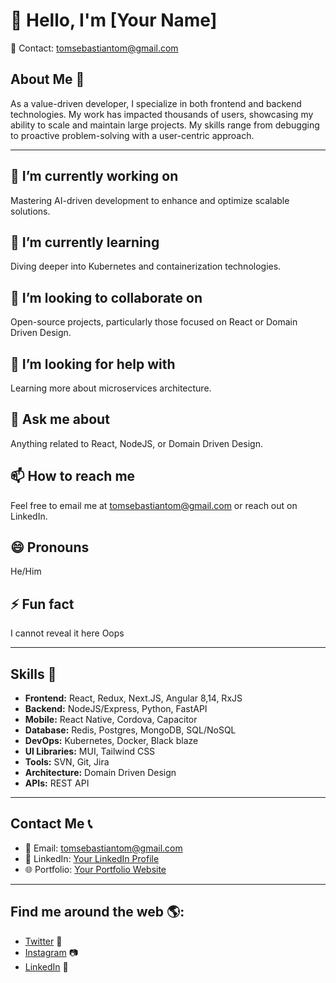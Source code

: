 # 👋 Hello, I'm [Your Name]

📧 Contact: [tomsebastiantom@gmail.com](mailto:tomsebastiantom@gmail.com)

## About Me 🌟

As a value-driven developer, I specialize in both frontend and backend technologies. My work has impacted thousands of users, showcasing my ability to scale and maintain large projects. My skills range from debugging to proactive problem-solving with a user-centric approach.

---

## 🔭 I’m currently working on

Mastering AI-driven development to enhance and optimize scalable solutions.


## 🌱 I’m currently learning

Diving deeper into Kubernetes and containerization technologies.

## 👯 I’m looking to collaborate on

Open-source projects, particularly those focused on React or Domain Driven Design.

## 🤔 I’m looking for help with

Learning more about microservices architecture.

## 💬 Ask me about

Anything related to React, NodeJS, or Domain Driven Design.

## 📫 How to reach me

Feel free to email me at [tomsebastiantom@gmail.com](mailto:tomsebastiantom@gmail.com) or reach out on LinkedIn.

## 😄 Pronouns

He/Him

## ⚡ Fun fact

I cannot reveal it here Oops

---

## Skills 💼

- **Frontend:** React, Redux, Next.JS, Angular 8,14, RxJS
- **Backend:** NodeJS/Express, Python, FastAPI
- **Mobile:** React Native, Cordova, Capacitor
- **Database:** Redis, Postgres, MongoDB, SQL/NoSQL
- **DevOps:** Kubernetes, Docker, Black blaze
- **UI Libraries:** MUI, Tailwind CSS
- **Tools:** SVN, Git, Jira
- **Architecture:** Domain Driven Design
- **APIs:** REST API

---

## Contact Me 📞

- 📧 Email: [tomsebastiantom@gmail.com](mailto:tomsebastiantom@gmail.com)
- 💼 LinkedIn: [Your LinkedIn Profile](#)
- 🌐 Portfolio: [Your Portfolio Website](#)

---

## Find me around the web 🌎:

- [Twitter](#) 🐤
- [Instagram](#) 📷
- [LinkedIn](#) 👔

